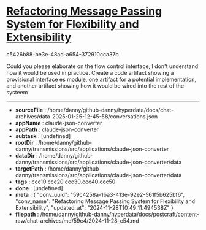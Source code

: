 # [Refactoring Message Passing System for Flexibility and Extensibility](https://claude.ai/chat/59c4258a-1ba3-413e-92e2-561f5b625bf6)

c5426b88-be3e-48ad-a654-372910cca37b

Could you please elaborate on the flow control interface, I don't understand how it would be used in practice. Create a code artifact showing a provisional interface es module, one artifact for a potential implementation, and another artifact showing how it would be wired into the rest of the systeem

---

* **sourceFile** : /home/danny/github-danny/hyperdata/docs/chat-archives/data-2025-01-25-12-45-58/conversations.json
* **appName** : claude-json-converter
* **appPath** : claude-json-converter
* **subtask** : [undefined]
* **rootDir** : /home/danny/github-danny/transmissions/src/applications/claude-json-converter
* **dataDir** : /home/danny/github-danny/transmissions/src/applications/claude-json-converter/data
* **targetPath** : /home/danny/github-danny/transmissions/src/applications/claude-json-converter/data
* **tags** : ccc10.ccc20.ccc30.ccc40.ccc50
* **done** : [undefined]
* **meta** : {
  "conv_uuid": "59c4258a-1ba3-413e-92e2-561f5b625bf6",
  "conv_name": "Refactoring Message Passing System for Flexibility and Extensibility",
  "updated_at": "2024-11-28T10:49:11.494538Z"
}
* **filepath** : /home/danny/github-danny/hyperdata/docs/postcraft/content-raw/chat-archives/md/59c4/2024-11-28_c54.md